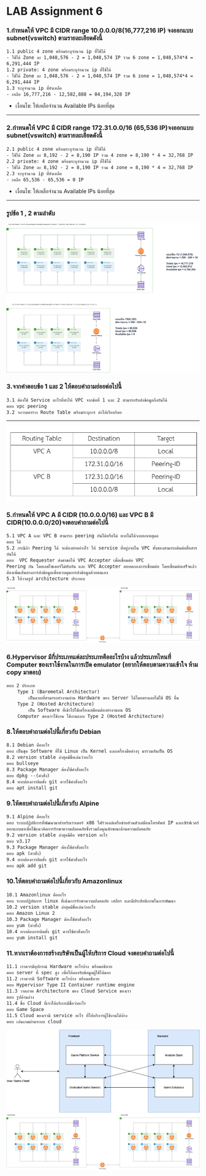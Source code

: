 # **LAB Assignment 6**
### 1.กำหนดให้ VPC มี CIDR range 10.0.0.0/8(16,777,216 IP) จงออกแบบ subnet(vswitch) ตามรายละเอียดดังนี้
    1.1 public 4 zone พร้อมระบุจำนวน ip ที่ใช้ได้
    - ใช้ได้ Zone ละ 1,048,576 - 2 = 1,048,574 IP รวม 6 zone = 1,048,574*4 = 6,291,444 IP
    1.2 private: 4 zone พร้อมระบุจำนวน ip ที่ใช้ได้
    - ใช้ได้ Zone ละ 1,048,576 - 2 = 1,048,574 IP รวม 6 zone = 1,048,574*4 = 6,291,444 IP 
    1.3 ระบุจำนวน ip ที่ยังเหลือ
    - เหลือ 16,777,216 - 12,582,888 = 04,194,328 IP
    
* เงื่อนไข: ให้เหลือจำนวน Available IPs น้อยที่สุด

***  ***

### 2.กำหนดให้ VPC มี CIDR range  172.31.0.0/16 (65,536 IP)จงออกแบบ subnet(vswitch) ตามรายละเอียดดังนี้
    2.1 public 4 zone พร้อมระบุจำนวน ip ที่ใช้ได้
    - ใช้ได้ Zone ละ 8,192 - 2 = 8,190 IP รวม 4 zone = 8,190 * 4 = 32,768 IP
    2.2 private: 4 zone พร้อมระบุจำนวน ip ที่ใช้ได้
    - ใช้ได้ Zone ละ 8,192 - 2 = 8,190 IP รวม 4 zone = 8,190 * 4 = 32,768 IP
    2.3 ระบุจำนวน ip ที่ยังเหลือ
    - เหลือ 65,536 - 65,536 = 0 IP
* เงื่อนไข: ให้เหลือจำนวน Available IPs น้อยที่สุด

***  ***
### รูปข้อ 1 , 2 ตามลำดับ
![Alt text](./as-01(Lab6)(1).drawio.png)
### 3.จากคำตอบข้อ 1 และ 2 ให้ตอบคำถามย่อยต่อไปนี้
    3.1 ต้องใช้ Service อะไรที่ทำให้ VPC จากข้อที่ 1 และ 2 สามารถรับส่งข้อมูลถึงกันได้
    ตอบ vpc peering
    3.2 จงวาดตาราง Route Table พร้อมระบุการ ค่าให้เรียบร้อย
*** ***
![Alt text](./Lab6_3.png)
### 5.กำหนดให้ VPC A มี CIDR (10.0.0.0/16) และ VPC B  มี CIDR(10.0.0.0/20)จงตอบคำถามต่อไปนี้
    5.1 VPC A และ VPC B สามารถ peering กันได้หรือไม่ หากไม่ได้จงบอกเหตุผล
    ตอบ ได้
    5.2 กรณีถ้า Peering ได้ จะต้องทำอย่างไร ให้ service ที่อยู่ภายใน VPC ทั้งสองสามารถติดต่อสื่อสารกันได้
    ตอบ  VPC Requester ส่งคำขอให้ VPC Accepter เพื่อเชื่อมต่อ VPC
    Peering กัน โดยเลขไซเดอร์ไม่ทับกัน และ VPC Accepter ตอบคกลงการเชื่อมต่อ โดยเชื่อมต่อเสร็จแล้วต้องเพิ่มเส้นทางการส่งข้อมูลเพื่อควบคุมการส่งข้อมูลด้วยตนเอง
    5.3 ให้วาดรูป architecture ประกอบ
![Alt text](./Lab6_5.drawio.png)
### 6.Hypervisor มีกี่ประเภทแต่ละประเภทคืออะไรบ้าง แล้วประเภทไหนที่ Computer ของเราใช้งานในการเปิด emulator (อยากให้ตอบตามความเข้าใจ ห้าม copy มาตอบ)
    ตอบ 2 ประเภท
        Type 1 (Baremetal Architectur)
            เป็นแบบที่สามารถทำงานผ่าน Hardware ของ Server ได้โดยตรงเลยไม่ใช้ OS อื่น
        Type 2 (Hosted Architecture)
            เป็น Software ที่เข้าไปใช้เครื่องเสมือนต้องทำงานบน OS
        Computer ของเราใช้งาน ใช้งานแบบ Type 2 (Hosted Architecture)
### 8.ให้ตอบคำถามต่อไปนี้เกี่ยวกับ Debian 
    8.1 Debian คืออะไร 
    ตอบ เป็นชุด Software ที่ใช้ Linux เป็น Kernel และเครื่องมือต่างๆ มารวมกันเป็น OS
    8.2 version stable ล่าสุดมีชื่อเล่นว่าอะไร
    ตอบ bullseye
    8.3 Package Manager ต้องใช้คำสั่งอะไร
    ตอบ dpkg --(คำสั่ง)
    8.4 หากต้องการติดตั้ง git ควรใช้คำสั่งอะไร
    ตอบ apt install git
### 9.ให้ตอบคำถามต่อไปนี้เกี่ยวกับ Alpine 
    9.1 Alpine คืออะไร
    ตอบ ระบบปฏิบัติการที่พัฒนามาสำหรับเราเตอร์ x86 ไฟร์วอลล์เครือข่ายส่วนตัวเสมือนโทรศัพท์ IP และเซิร์ฟเวอร์ออกแบบมาเพื่อใช้แนวคิดการรักษาความปลอดภัยซึ่งรวมถึงคุณลักษณะด้านความปลอดภัย
    9.2 version stable ล่าสุดมีคือ version อะไร
    ตอบ v3.17
    9.3 Package Manager ต้องใช้คำสั่งอะไร
    ตอบ apk (คำสั่ง)
    9.4 หากต้องการติดตั้ง git ควรใช้คำสั่งอะไร
    ตอบ apk add git
### 10.ให้ตอบคำถามต่อไปนี้เกี่ยวกับ Amazonlinux 
    10.1 Amazonlinux คืออะไร
    ตอบ ระบบปฏิบัตการ linux ที่เน้นการรักษาความปลอดภัย เสถียร และมีประสิทธิภาพในการพัฒนา
    10.2 version stable ล่าสุดมีชื่อเล่นว่าอะไร
    ตอบ Amazon Linux 2
    10.3 Package Manager ต้องใช้คำสั่งอะไร
    ตอบ yum (คำสั่ง)
    10.4 หากต้องการติดตั้ง git ควรใช้คำสั่งอะไร
    ตอบ yum install git
### 11.หากเราต้องการสร้างบริษัทเป็นผู้ให้บริการ Cloud จงตอบคำถามต่อไปนี้
    11.1 เราควรมีอุปกรณ์ Hardware อะไรบ้าง พร้อมอธิบาย
    ตอบ server ที่ spec สูง เพื่อให้ลองรับข้อมูลผู้ใช้ได้มาก
    11.2 เราควรมี Software อะไรบ้าง พร้อมอธิบาย
    ตอบ Hypervisor Type II Container runtime engine
    11.3 วาดภาพ Architecture ของ Cloud Service ของเรา
    ตอบ รูปด้านล่าง
    11.4 ชื่อ Cloud ที่เราให้บริการมีชื่อว่าอะไร
    ตอบ Game Space
    11.5 Cloud ของเรามี service อะไร ที่ให้บริการผู้ใช้งานได้บ้าง
    ตอบ เล่นเกมผ่านระบบ cloud
![Alt text](./game.drawio.png)
![Alt text](./Lab6_5.drawio.png)